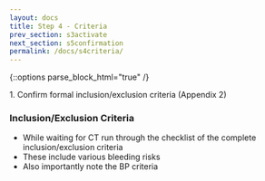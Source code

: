```yaml
---
layout: docs
title: Step 4 - Criteria
prev_section: s3activate
next_section: s5confirmation
permalink: /docs/s4criteria/
---
```


{::options parse_block_html="true" /}
<div class="note info">
1. Confirm formal inclusion/exclusion criteria (Appendix 2)
</div>

### Inclusion/Exclusion Criteria

* While waiting for CT run through the checklist of the complete inclusion/exclusion criteria
* These include various bleeding risks
* Also importantly note the BP criteria
